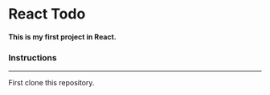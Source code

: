 # React Todo

#### This is my first project in React.

### Instructions
-----------------------------------
First clone this repository.
